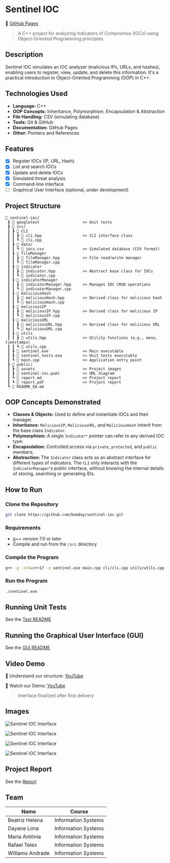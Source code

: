 # Sentinel IOC

🔗 [GitHub Pages](https://bomday.github.io/sentinel-ioc/)

> A C++ project for analyzing Indicators of Compromise (IOCs) using Object-Oriented Programming principles.

## Description

Sentinel IOC simulates an IOC analyzer (malicious IPs, URLs, and hashes), enabling users to register, view, update, and delete this information. It's a practical introduction to Object-Oriented Programming (OOP) in C++.

## Technologies Used

- **Language:** C++
- **OOP Concepts:** Inheritance, Polymorphism, Encapsulation & Abstraction
- **File Handling:** CSV (simulating database)
- **Tools:** Git & GitHub
- **Documentation:** GitHub Pages
- **Other:** Pointers and References

## Features

- [x] Register IOCs (IP, URL, Hash)
- [x] List and search IOCs
- [x] Update and delete IOCs
- [x] Simulated threat analysis
- [x] Command-line interface
- [ ] Graphical User Interface (optional, under development)

## Project Structure

```
📁 sentinel-ioc/
 ┣ 📁 googletest                   >> Unit tests
 ┣ 📁 src/
 ┃ ┣ 📁 CLI                 
 ┃ ┃ ┣ 📄 cli.hpp                  >> CLI interface class
 ┃ ┃ ┗ 📄 cli.cpp
 ┃ ┣ 📁 data/
 ┃ ┃ ┗ 📄 iocs.csv                 >> Simulated database (CSV format)
 ┃ ┣ 📁 fileManager                 
 ┃ ┃ ┣ 📄 fileManager.hpp          >> File read/write manager
 ┃ ┃ ┗ 📄 fileManager.cpp
 ┃ ┣ 📁 indicator                 
 ┃ ┃ ┣ 📄 indicator.hpp            >> Abstract base class for IOCs
 ┃ ┃ ┗ 📄 indicator.cpp              
 ┃ ┣ 📁 indicatorManager
 ┃ ┃ ┣ 📄 indicatorManager.hpp     >> Manages IOC CRUD operations
 ┃ ┃ ┗ 📄 indicatorManager.cpp
 ┃ ┣ 📁 maliciousHash
 ┃ ┃ ┣ 📄 maliciousHash.hpp        >> Derived class for malicious hash
 ┃ ┃ ┗ 📄 maliciousHash.cpp
 ┃ ┣ 📁 maliciousIP
 ┃ ┃ ┣ 📄 maliciousIP.hpp          >> Derived class for malicious IP
 ┃ ┃ ┗ 📄 maliciousIP.cpp
 ┃ ┣ 📁 maliciousURL
 ┃ ┃ ┣ 📄 maliciousURL.hpp         >> Derived class for malicious URL
 ┃ ┃ ┗ 📄 maliciousURL.cpp
 ┃ ┣ 📁 utils
 ┃ ┃ ┣ 📄 utils.hpp                >> Utility functions (e.g., menu, timestamps)
 ┃ ┃ ┗ 📄 utils.cpp
 ┃ ┣ 📄 sentinel.exe               >> Main executable
 ┃ ┣ 📄 sentinel_tests.exe         >> Unit tests executable   
 ┃ ┗ 📄 main.cpp                   >> Application entry point
 ┣ 📁 public/
 ┃ ┣ 📁 assets                     >> Project images
 ┃ ┣ 📄 sentinel-ioc.puml          >> UML diagram 
 ┃ ┗ 📄 report.md                  >> Project report
 ┃ ┗ 📄 report.pdf                 >> Project report
 ┗ 📄 README_EN.md
```

## OOP Concepts Demonstrated

- **Classes & Objects:** Used to define and instantiate IOCs and their manager.
- **Inheritance:** `MaliciousIP`, `MaliciousURL`, and `MaliciousHash` inherit from the base class `Indicator`.
- **Polymorphism:** A single `Indicator*` pointer can refer to any derived IOC type.
- **Encapsulation:** Controlled access via `private`, `protected`, and `public` members.
- **Abstraction:** The `Indicator` class acts as an abstract interface for different types of indicators. The `CLI` only interacts with the `IndicatorManager`'s public interface, without knowing the internal details of storing, searching or generating IDs.

## How to Run

### Clone the Repository

```bash
git clone https://github.com/bomday/sentinel-ioc.git
```

### Requirements

- g++ version 7.0 or later
- Compile and run from the `/src` directory

### Compile the Program

```bash
g++ -g -std=c++17 -o sentinel.exe main.cpp cli/cli.cpp utils/utils.cpp indicator/indicator.cpp maliciousIP/maliciousIP.cpp maliciousURL/maliciousURL.cpp maliciousHash/maliciousHash.cpp indicatorManager/indicatorManager.cpp fileManager/fileManager.cpp -I. -Icli -Iutils -Iindicator -ImaliciousIP -ImaliciousURL -ImaliciousHash -IindicatorManager -IfileManager
```

### Run the Program

```bash
./sentinel.exe
```

## Running Unit Tests

See the [Test README](https://github.com/bomday/sentinel-ioc/blob/main/googletest/README.md)

## Running the Graphical User Interface (GUI)
See the [GUI README](https://github.com/bomday/sentinel-ioc/blob/main-GUI/src/gui/README.md)

## Video Demo

🔗 Understand our structure: [YouTube](https://youtu.be/9lCIjkyFWyg)

🔗 Watch our Demo: [YouTube](https://www.youtube.com/watch?v=5k7H-dmm7U4)

> Interface finalized after first delivery

## Images

![Sentinel IOC Interface](/public/assets/Image1.jpg)

![Sentinel IOC Interface](/public/assets/Image2.jpg)

![Sentinel IOC Interface](/public/assets/Image3.jpg)

![Sentinel IOC Interface](/public/assets/Image4.jpg)

## Project Report

See the [Report](https://github.com/bomday/sentinel-ioc/blob/main/public/report.pdf)

## Team

| Name            | Course               |
|-----------------|------------------------|
| Beatriz Helena  | Information Systems    |
| Dayane Lima     | Information Systems    |
| Maria Antônia   | Information Systems    |
| Rafael Teles   | Information Systems    |
| Williams Andrade| Information Systems    |
